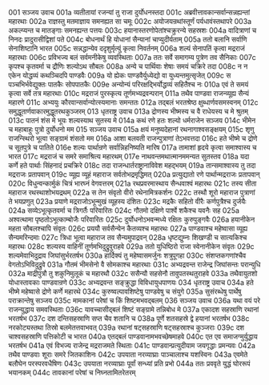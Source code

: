 001	सञ्जय उवाच
001a	व्यतीतायां रजन्यां तु राजा दुर्योधनस्तदा
001c	अब्रवीत्तावकान्सर्वान्सन्नह्यन्तां महारथाः
002a	राज्ञस्तु मतमाज्ञाय समनह्यत सा चमूः
002c	अयोजयन्रथांस्तूर्णं पर्यधावंस्तथापरे
003a	अकल्प्यन्त च मातङ्गाः समनह्यन्त पत्तयः
003c	हयानास्तरणोपेतांश्चक्रुरन्ये सहस्रशः
004a	वादित्राणां च निनदः प्रादुरासीद्विशां पते
004c	बोधनार्थं हि योधानां सैन्यानां चाप्युदीर्यताम्
005a	ततो बलानि सर्वाणि सेनाशिष्टानि भारत
005c	सन्नद्धान्येव ददृशुर्मृत्युं कृत्वा निवर्तनम्
006a	शल्यं सेनापतिं कृत्वा मद्रराजं महारथाः
006c	प्रविभज्य बलं सर्वमनीकेषु व्यवस्थिताः
007a	ततः सर्वे समागम्य पुत्रेण तव सैनिकाः
007c	कृपश्च कृतवर्मा च द्रौणिः शल्योऽथ सौबलः
008a	अन्ये च पार्थिवाः शेषाः समयं चक्रिरे तदा
008c	न न एकेन योद्धव्यं कथञ्चिदपि पाण्डवैः
009a	यो ह्येकः पाण्डवैर्युध्येद्यो वा युध्यन्तमुत्सृजेत्
009c	स पञ्चभिर्भवेद्युक्तः पातकैः सोपपातकैः
009e	अन्योन्यं परिरक्षद्भिर्योद्धव्यं सहितैश्च नः
010a	एवं ते समयं कृत्वा सर्वे तत्र महारथाः
010c	मद्रराजं पुरस्कृत्य तूर्णमभ्यद्रवन्परान्
011a	तथैव पाण्डवा राजन्व्यूह्य सैन्यं महारणे
011c	अभ्ययुः कौरवान्सर्वान्योत्स्यमानाः समन्ततः
012a	तद्बलं भरतश्रेष्ठ क्षुब्धार्णवसमस्वनम्
012c	समुद्धूतार्णवाकारमुद्धूतरथकुञ्जरम्
013	धृतराष्ट्र उवाच
013a	द्रोणस्य भीष्मस्य च वै राधेयस्य च मे श्रुतम्
013c	पातनं शंस मे भूयः शल्यस्याथ सुतस्य मे
014a	कथं रणे हतः शल्यो धर्मराजेन सञ्जय
014c	भीमेन च महाबाहुः पुत्रो दुर्योधनो मम
015	सञ्जय उवाच
015a	क्षयं मनुष्यदेहानां रथनागाश्वसङ्क्षयम्
015c	शृणु राजन्स्थिरो भूत्वा सङ्ग्रामं शंसतो मम
016a	आशा बलवती राजन्पुत्राणां तेऽभवत्तदा
016c	हते भीष्मे च द्रोणे च सूतपुत्रे च पातिते
016e	शल्यः पार्थान्रणे सर्वान्निहनिष्यति मारिष
017a	तामाशां हृदये कृत्वा समाश्वास्य च भारत
017c	मद्रराजं च समरे समाश्रित्य महारथम्
017e	नाथवन्तमथात्मानममन्यत सुतस्तव
018a	यदा कर्णे हते पार्थाः सिंहनादं प्रचक्रिरे
018c	तदा राजन्धार्तराष्ट्रानाविवेश महद्भयम्
019a	तान्समाश्वास्य तु तदा मद्रराजः प्रतापवान्
019c	व्यूह्य व्यूहं महाराज सर्वतोभद्रमृद्धिमत्
020a	प्रत्युद्यातो रणे पार्थान्मद्रराजः प्रतापवान्
020c	विधुन्वन्कार्मुकं चित्रं भारघ्नं वेगवत्तरम्
021a	रथप्रवरमास्थाय सैन्धवाश्वं महारथः
021c	तस्य सीता महाराज रथस्थाशोभयद्रथम्
022a	स तेन संवृतो वीरो रथेनामित्रकर्शनः
022c	तस्थौ शूरो महाराज पुत्राणां ते भयप्रणुत्
023a	प्रयाणे मद्रराजोऽभून्मुखं व्यूहस्य दंशितः
023c	मद्रकैः सहितो वीरैः कर्णपुत्रैश्च दुर्जयैः
024a	सव्येऽभूत्कृतवर्मा च त्रिगर्तैः परिवारितः
024c	गौतमो दक्षिणे पार्श्वे शकैश्च यवनैः सह
025a	अश्वत्थामा पृष्ठतोऽभूत्काम्बोजैः परिवारितः
025c	दुर्योधनोऽभवन्मध्ये रक्षितः कुरुपुङ्गवैः
026a	हयानीकेन महता सौबलश्चापि संवृतः
026c	प्रययौ सर्वसैन्येन कैतव्यश्च महारथः
027a	पाण्डवाश्च महेष्वासा व्यूह्य सैन्यमरिन्दमाः
027c	त्रिधा भूत्वा महाराज तव सैन्यमुपाद्रवन्
028a	धृष्टद्युम्नः शिखण्डी च सात्यकिश्च महारथः
028c	शल्यस्य वाहिनीं तूर्णमभिदुद्रुवुराहवे
029a	ततो युधिष्ठिरो राजा स्वेनानीकेन संवृतः
029c	शल्यमेवाभिदुद्राव जिघांसुर्भरतर्षभ
030a	हार्दिक्यं तु महेष्वासमर्जुनः शत्रुपूगहा
030c	संशप्तकगणांश्चैव वेगतोऽभिविदुद्रुवे
031a	गौतमं भीमसेनो वै सोमकाश्च महारथाः
031c	अभ्यद्रवन्त राजेन्द्र जिघांसन्तः परान्युधि
032a	माद्रीपुत्रौ तु शकुनिमुलूकं च महारथौ
032c	ससैन्यौ सहसेनौ तावुपतस्थतुराहवे
033a	तथैवायुतशो योधास्तावकाः पाण्डवान्रणे
033c	अभ्यद्रवन्त सङ्क्रुद्धा विविधायुधपाणयः
034	धृतराष्ट्र उवाच
034a	हते भीष्मे महेष्वासे द्रोणे कर्णे महारथे
034c	कुरुष्वल्पावशिष्टेषु पाण्डवेषु च संयुगे
035a	सुसंरब्धेषु पार्थेषु पराक्रान्तेषु सञ्जय
035c	मामकानां परेषां च किं शिष्टमभवद्बलम्
036	सञ्जय उवाच
036a	यथा वयं परे राजन्युद्धाय समवस्थिताः
036c	यावच्चासीद्बलं शिष्टं सङ्ग्रामे तन्निबोध मे
037a	एकादश सहस्राणि रथानां भरतर्षभ
037c	दश दन्तिसहस्राणि सप्त चैव शतानि च
038a	पूर्णे शतसहस्रे द्वे हयानां भरतर्षभ
038c	नरकोट्यस्तथा तिस्रो बलमेतत्तवाभवत्
039a	रथानां षट्सहस्राणि षट्सहस्राश्च कुञ्जराः
039c	दश चाश्वसहस्राणि पत्तिकोटी च भारत
040a	एतद्बलं पाण्डवानामभवच्छेषमाहवे
040c	एत एव समाजग्मुर्युद्धाय भरतर्षभ
041a	एवं विभज्य राजेन्द्र मद्रराजमते स्थिताः
041c	पाण्डवान्प्रत्युदीयाम जयगृद्धाः प्रमन्यवः
042a	तथैव पाण्डवाः शूराः समरे जितकाशिनः
042c	उपयाता नरव्याघ्राः पाञ्चालाश्च यशस्विनः
043a	एवमेते बलौघेन परस्परवधैषिणः
043c	उपयाता नरव्याघ्राः पूर्वां सन्ध्यां प्रति प्रभो
044a	ततः प्रववृते युद्धं घोररूपं भयानकम्
044c	तावकानां परेषां च निघ्नतामितरेतरम्
